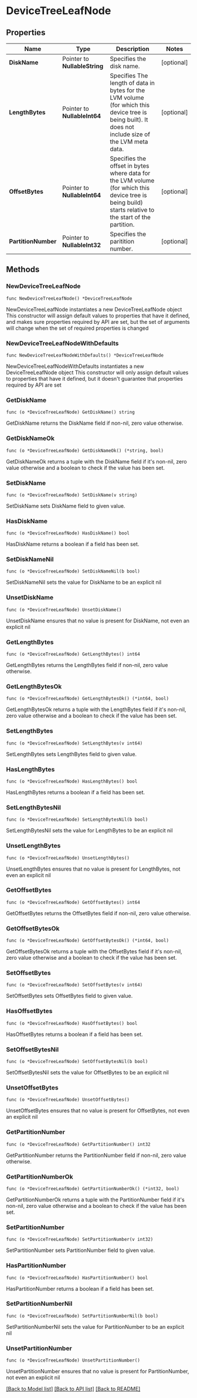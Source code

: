 # DeviceTreeLeafNode

## Properties

Name | Type | Description | Notes
------------ | ------------- | ------------- | -------------
**DiskName** | Pointer to **NullableString** | Specifies the disk name. | [optional] 
**LengthBytes** | Pointer to **NullableInt64** | Specifies The length of data in bytes for the LVM volume (for which this device tree is being built). It does not include size of the LVM meta data. | [optional] 
**OffsetBytes** | Pointer to **NullableInt64** | Specifies the offset in bytes where data for the LVM volume (for which this device tree is being build) starts relative to the start of the partition. | [optional] 
**PartitionNumber** | Pointer to **NullableInt32** | Specifies the paritition number. | [optional] 

## Methods

### NewDeviceTreeLeafNode

`func NewDeviceTreeLeafNode() *DeviceTreeLeafNode`

NewDeviceTreeLeafNode instantiates a new DeviceTreeLeafNode object
This constructor will assign default values to properties that have it defined,
and makes sure properties required by API are set, but the set of arguments
will change when the set of required properties is changed

### NewDeviceTreeLeafNodeWithDefaults

`func NewDeviceTreeLeafNodeWithDefaults() *DeviceTreeLeafNode`

NewDeviceTreeLeafNodeWithDefaults instantiates a new DeviceTreeLeafNode object
This constructor will only assign default values to properties that have it defined,
but it doesn't guarantee that properties required by API are set

### GetDiskName

`func (o *DeviceTreeLeafNode) GetDiskName() string`

GetDiskName returns the DiskName field if non-nil, zero value otherwise.

### GetDiskNameOk

`func (o *DeviceTreeLeafNode) GetDiskNameOk() (*string, bool)`

GetDiskNameOk returns a tuple with the DiskName field if it's non-nil, zero value otherwise
and a boolean to check if the value has been set.

### SetDiskName

`func (o *DeviceTreeLeafNode) SetDiskName(v string)`

SetDiskName sets DiskName field to given value.

### HasDiskName

`func (o *DeviceTreeLeafNode) HasDiskName() bool`

HasDiskName returns a boolean if a field has been set.

### SetDiskNameNil

`func (o *DeviceTreeLeafNode) SetDiskNameNil(b bool)`

 SetDiskNameNil sets the value for DiskName to be an explicit nil

### UnsetDiskName
`func (o *DeviceTreeLeafNode) UnsetDiskName()`

UnsetDiskName ensures that no value is present for DiskName, not even an explicit nil
### GetLengthBytes

`func (o *DeviceTreeLeafNode) GetLengthBytes() int64`

GetLengthBytes returns the LengthBytes field if non-nil, zero value otherwise.

### GetLengthBytesOk

`func (o *DeviceTreeLeafNode) GetLengthBytesOk() (*int64, bool)`

GetLengthBytesOk returns a tuple with the LengthBytes field if it's non-nil, zero value otherwise
and a boolean to check if the value has been set.

### SetLengthBytes

`func (o *DeviceTreeLeafNode) SetLengthBytes(v int64)`

SetLengthBytes sets LengthBytes field to given value.

### HasLengthBytes

`func (o *DeviceTreeLeafNode) HasLengthBytes() bool`

HasLengthBytes returns a boolean if a field has been set.

### SetLengthBytesNil

`func (o *DeviceTreeLeafNode) SetLengthBytesNil(b bool)`

 SetLengthBytesNil sets the value for LengthBytes to be an explicit nil

### UnsetLengthBytes
`func (o *DeviceTreeLeafNode) UnsetLengthBytes()`

UnsetLengthBytes ensures that no value is present for LengthBytes, not even an explicit nil
### GetOffsetBytes

`func (o *DeviceTreeLeafNode) GetOffsetBytes() int64`

GetOffsetBytes returns the OffsetBytes field if non-nil, zero value otherwise.

### GetOffsetBytesOk

`func (o *DeviceTreeLeafNode) GetOffsetBytesOk() (*int64, bool)`

GetOffsetBytesOk returns a tuple with the OffsetBytes field if it's non-nil, zero value otherwise
and a boolean to check if the value has been set.

### SetOffsetBytes

`func (o *DeviceTreeLeafNode) SetOffsetBytes(v int64)`

SetOffsetBytes sets OffsetBytes field to given value.

### HasOffsetBytes

`func (o *DeviceTreeLeafNode) HasOffsetBytes() bool`

HasOffsetBytes returns a boolean if a field has been set.

### SetOffsetBytesNil

`func (o *DeviceTreeLeafNode) SetOffsetBytesNil(b bool)`

 SetOffsetBytesNil sets the value for OffsetBytes to be an explicit nil

### UnsetOffsetBytes
`func (o *DeviceTreeLeafNode) UnsetOffsetBytes()`

UnsetOffsetBytes ensures that no value is present for OffsetBytes, not even an explicit nil
### GetPartitionNumber

`func (o *DeviceTreeLeafNode) GetPartitionNumber() int32`

GetPartitionNumber returns the PartitionNumber field if non-nil, zero value otherwise.

### GetPartitionNumberOk

`func (o *DeviceTreeLeafNode) GetPartitionNumberOk() (*int32, bool)`

GetPartitionNumberOk returns a tuple with the PartitionNumber field if it's non-nil, zero value otherwise
and a boolean to check if the value has been set.

### SetPartitionNumber

`func (o *DeviceTreeLeafNode) SetPartitionNumber(v int32)`

SetPartitionNumber sets PartitionNumber field to given value.

### HasPartitionNumber

`func (o *DeviceTreeLeafNode) HasPartitionNumber() bool`

HasPartitionNumber returns a boolean if a field has been set.

### SetPartitionNumberNil

`func (o *DeviceTreeLeafNode) SetPartitionNumberNil(b bool)`

 SetPartitionNumberNil sets the value for PartitionNumber to be an explicit nil

### UnsetPartitionNumber
`func (o *DeviceTreeLeafNode) UnsetPartitionNumber()`

UnsetPartitionNumber ensures that no value is present for PartitionNumber, not even an explicit nil

[[Back to Model list]](../README.md#documentation-for-models) [[Back to API list]](../README.md#documentation-for-api-endpoints) [[Back to README]](../README.md)


